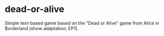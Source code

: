 # dead-or-alive
Simple text-based game based on the "Dead or Alive" game from Alice in Borderland (show adaptation; EP1).
